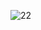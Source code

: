 ![22](https://user-images.githubusercontent.com/49784035/182099030-4eec2de1-dff8-48bd-8156-036d0653489a.png)   
